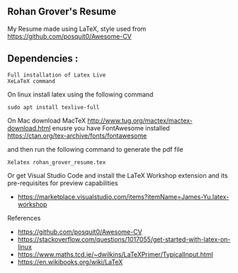 ## Rohan Grover's Resume 

My Resume made using LaTeX, style used from https://github.com/posquit0/Awesome-CV


## Dependencies :
    Full installation of Latex Live
    XeLaTeX command


On linux install latex using the following command

    sudo apt install texlive-full

On Mac 
    download MacTeX http://www.tug.org/mactex/mactex-download.html
    enusre you have FontAwesome installed https://ctan.org/tex-archive/fonts/fontawesome

and then run the following command to generate the pdf file

    Xelatex rohan_grover_resume.tex

Or get Visual Studio Code and install the LaTeX Workshop extension and its pre-requisites for preview capabilities
* https://marketplace.visualstudio.com/items?itemName=James-Yu.latex-workshop

References
* https://github.com/posquit0/Awesome-CV
* https://stackoverflow.com/questions/1017055/get-started-with-latex-on-linux
* https://www.maths.tcd.ie/~dwilkins/LaTeXPrimer/TypicalInput.html
* https://en.wikibooks.org/wiki/LaTeX
